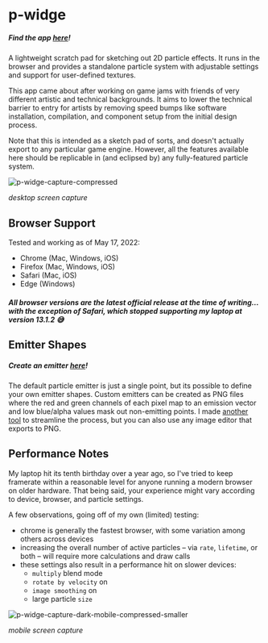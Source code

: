 # p-widge

##### Find the app [here](https://georgelee.space/p-widge/build)! 

A lightweight scratch pad for sketching out 2D particle effects. It runs in the browser and provides a standalone particle system with adjustable settings and support for user-defined textures. 

This app came about after working on game jams with friends of very different artistic and technical backgrounds. It aims to lower the technical barrier to entry for artists by removing speed bumps like software installation, compilation, and component setup from the initial design process. 

Note that this is intended as a sketch pad of sorts, and doesn't actually export to any particular game engine. However, all the features available here should be replicable in (and eclipsed by) any fully-featured particle system.

![p-widge-capture-compressed](https://user-images.githubusercontent.com/62530485/168943659-f6b1b4af-eeda-4458-af29-904f153f8974.gif)

*desktop screen capture*

## Browser Support

Tested and working as of May 17, 2022:
- Chrome (Mac, Windows, iOS)
- Firefox (Mac, Windows, iOS)
- Safari (Mac, iOS)
- Edge (Windows)


##### *All browser versions are the latest official release at the time of writing... with the exception of Safari, which stopped supporting my laptop at version 13.1.2 :sweat_smile:*

## Emitter Shapes

##### Create an emitter [here](https://georgelee.space/build)! 

The default particle emitter is just a single point, but its possible to define your own emitter shapes. Custom emitters can be created as PNG files where the red and green channels of each pixel map to an emission vector and low blue/alpha values mask out non-emitting points. I made [another tool](https://github.com/georgeolee/map-e) to streamline the process, but you can also use any image editor that exports to PNG.

## Performance Notes

My laptop hit its tenth birthday over a year ago, so I've tried to keep framerate within a reasonable level for anyone running a modern browser on older hardware. That being said, your experience might vary according to device, browser, and particle settings.

A few observations, going off of my own (limited) testing:

- chrome is generally the fastest browser, with some variation among others across devices
- increasing the overall number of active particles – via `rate`, `lifetime`, or both – will require more calculations and draw calls
- these settings also result in a performance hit on slower devices:
  - `multiply` blend mode
  - `rotate by velocity` on
  - `image smoothing` on
  - large particle `size`

![p-widge-capture-dark-mobile-compressed-smaller](https://user-images.githubusercontent.com/62530485/168944265-d707212c-e5d0-4d3e-976e-1b87e8cc0ba9.gif)

*mobile screen capture*
